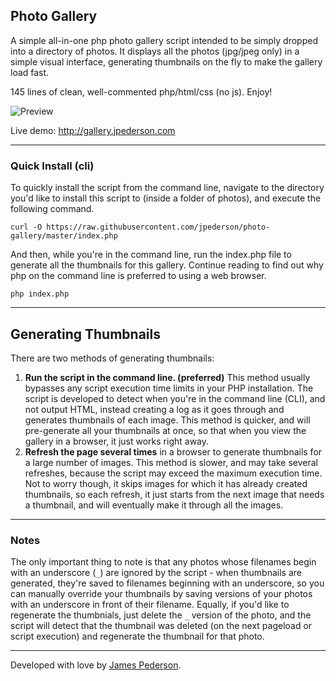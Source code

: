 ## Photo Gallery
A simple all-in-one php photo gallery script intended to be simply dropped into a directory of photos. It displays all the photos (jpg/jpeg only) in a simple visual interface, generating thumbnails on the fly to make the gallery load fast.

145 lines of clean, well-commented php/html/css (no js). Enjoy!

![Preview](preview.gif)

Live demo: http://gallery.jpederson.com

*****

### Quick Install (cli)
To quickly install the script from the command line, navigate to the directory you'd like to install this script to (inside a folder of photos), and execute the following command.

```
curl -O https://raw.githubusercontent.com/jpederson/photo-gallery/master/index.php
```

And then, while you're in the command line, run the index.php file to generate all the thumbnails for this gallery. Continue reading to find out why php on the command line is preferred to using a web browser.

```
php index.php
```

*****

## Generating Thumbnails
There are two methods of generating thumbnails:

1. **Run the script in the command line. (preferred)** This method usually bypasses any script execution time limits in your PHP installation. The script is developed to detect when you're in the command line (CLI), and not output HTML, instead creating a log as it goes through and generates thumbnails of each image. This method is quicker, and will pre-generate all your thumbnails at once, so that when you view the gallery in a browser, it just works right away.
2. **Refresh the page several times** in a browser to generate thumbnails for a large number of images. This method is slower, and may take several refreshes, because the script may exceed the maximum execution time. Not to worry though, it skips images for which it has already created thumbnails, so each refresh, it just starts from the next image that needs a thumbnail, and will eventually make it through all the images.

*****

### Notes
The only important thing to note is that any photos whose filenames begin with an underscore (`_`) are ignored by the script - when thumbnails are generated, they're saved to filenames beginning with an underscore, so you can manually override your thumbnails by saving versions of your photos with an underscore in front of their filename. Equally, if you'd like to regenerate the thumbnials, just delete the `_` version of the photo, and the script will detect that the thumbnail was deleted (on the next pageload or script execution) and regenerate the thumbnail for that photo.

*****

Developed with love by [James Pederson](https://jpederson.com).